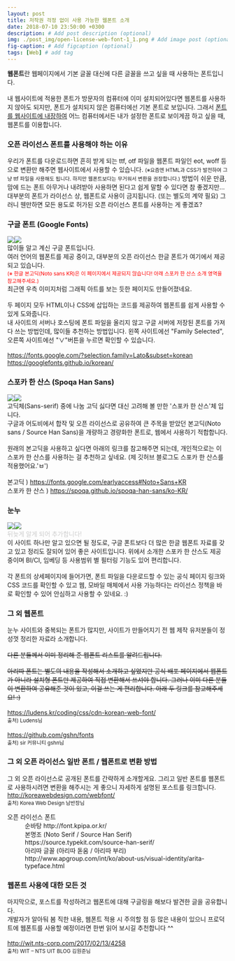 ```yaml
---
layout: post
title: 저작권 걱정 없이 사용 가능한 웹폰트 소개
date: 2018-07-10 23:50:00 +0300
description: # Add post description (optional)
img: ./post_img/open-license-web-font-1_1.png # Add image post (optional)
fig-caption: # Add figcaption (optional)
tags: [Web] # add tag
---
```


**웹폰트**란 웹페이지에서 기본 글꼴 대신에 다른 글꼴을 쓰고 싶을 때 사용하는 폰트입니다.<br/><br/>
내 웹사이트에 적용한 폰트가 방문자의 컴퓨터에 이미 설치되어있다면 웹폰트를 사용하지 않아도 되지만, 폰트가 설치되지 않은 컴퓨터에선 기본 폰트로 보입니다. 그래서 <u>폰트를 웹사이트에 내장하여</u> 어느 컴퓨터에서든 내가 설정한 폰트로 보이게끔 하고 싶을 때, 웹폰트를 이용합니다.   

### 오픈 라이선스 폰트를 사용해야 하는 이유
우리가 폰트를 다운로드하면 흔히 받게 되는 ttf, otf 파일을 웹폰트 파일인 eot, woff 등으로 변환만 해주면 웹사이트에서 사용할 수 있습니다. <small>(※요즘엔 HTML과 CSS가 발전하여 그냥 ttf 파일을 사용해도 됩니다. 하지만 웹폰트보다는 무거워서 변환을 권장합니다.)</small> 방법이 쉬운 만큼, 맘에 드는 폰트 아무거나 내려받아 사용하면 된다고 쉽게 말할 수 있다면 참 좋겠지만... 대부분의 폰트가 라이선스 상, 웹폰트로 사용이 금지됩니다. (또는 별도의 계약 필요) 그러니 웬만하면 모든 용도로 허가된 오픈 라이선스 폰트를 사용하는 게 좋겠죠?   

### 구글 폰트 (Google Fonts)
<img src="{{site.baseurl}}/assets/post_img/open-license-web-font-1_1.png" class="c2"><img src="{{site.baseurl}}/assets/post_img/open-license-web-font-1_2.png" class="c2">   
많이들 알고 계신 구글 폰트입니다.  
여러 언어의 웹폰트를 제공 중이고, 대부분의 오픈 라이선스 한글 폰트가 여기에서 제공되고 있습니다.  
<small style="color:red">(※ 한글 본고딕(Noto sans KR)은 이 페이지에서 제공되지 않습니다! 아래 스포카 한 산스 소개 영역을 참고해주세요.)</small>  
최근엔 우측 이미지처럼 그래픽 아트를 보는 듯한 페이지도 만들어졌네요.<br/>
<br/>
두 페이지 모두 HTML이나 CSS에 삽입하는 코드를 제공하여 웹폰트를 쉽게 사용할 수 있게 도와줍니다.  
내 사이트의 서버나 호스팅에 폰트 파일을 올리지 않고 구글 서버에 저장된 폰트를 가져다 쓰는 방법인데, 많이들 추천하는 방법입니다. 왼쪽 사이트에선 "Family Selected", 오른쪽 사이트에선 "∨"버튼을 누르면 확인할 수 있습니다.<br/>
<br/>
<https://fonts.google.com/?selection.family=Lato&subset=korean>  
<https://googlefonts.github.io/korean/>   

### 스포카 한 산스 (Spoqa Han Sans)
<img src="{{site.baseurl}}/assets/post_img/open-license-web-font-1_3.png" class="c2"><img src="{{site.baseurl}}/assets/post_img/open-license-web-font-1_4.png" class="c2">  
고딕체(Sans-serif) 중에 나눔 고딕 싫다면 대신 고려해 볼 만한 '스포카 한 산스'체 입니다.  
구글과 어도비에서 합작 및 오픈 라이선스로 공유하여 큰 주목을 받았던 본고딕(Noto sans / Source Han Sans)을 개량하고 경량화한 폰트로, 웹에서 사용하기 적합합니다.<br/>
<br/>
원래의 본고딕을 사용하고 싶다면 아래의 링크를 참고해주면 되는데, 개인적으로는 이 스포카 한 산스를 사용하는 걸 추천하고 싶네요. (제 깃허브 블로그도 스포카 한 산스를 적용했어요.'ㅂ')<br/>
<br/>
본고딕 ) <https://fonts.google.com/earlyaccess#Noto+Sans+KR>  
스포카 한 산스 ) <https://spoqa.github.io/spoqa-han-sans/ko-KR/>   

### 눈누
<img src="{{site.baseurl}}/assets/post_img/open-license-web-font-1_5.png" class="c2"><img src="{{site.baseurl}}/assets/post_img/open-license-web-font-1_6.png" class="c2">  
<span style="color:#ccc">뒤늦게 알게 되어 추가합니다!</span>   
이 사이트 하나만 알고 있으면 될 정도로, 구글 폰트보다 더 많은 한글 웹폰트 자료를 갖고 있고 정리도 잘되어 있어 좋은 사이트입니다. 위에서 소개한 스포카 한 산스도 제공 중이며 BI/CI, 임베딩 등 사용범위 별 필터링 기능도 있어 편리합니다.<br/>
<br/>
각 폰트의 상세페이지에 들어가면, 폰트 파일을 다운로드할 수 있는 공식 페이지 링크와 CSS 코드를 확인할 수 있고 웹, 모바일 매체에서 사용 가능하다는 라이선스 정책을 바로 확인할 수 있어 안심하고 사용할 수 있네요. :)  

### 그 외 웹폰트
눈누 사이트와 중복되는 폰트가 많지만, 사이트가 만들어지기 전 웹 제작 유저분들이 정성껏 정리한 자료라 소개합니다.<br/>
<br/>
~~다른 분들께서 이미 정리해 준 웹폰트 리스트를 알려드립니다.~~<br/>
<br/>
~~아리따 폰트는 별도의 내용을 작성해서 소개하고 싶었지만 공식 배포 페이지에서 웹폰트가 아니라 설치형 폰트만 제공하여 직접 변환해서 쓰셔야 합니다. 그러나 이미 다른 분들이 변환하여 공유해준 것이 있고, 이걸 쓰는 게 편리합니다. 아래 두 링크를 참고해주세요! :)~~<br/>
<br/>
<https://ludens.kr/coding/css/cdn-korean-web-font/>  
<small>출처) Ludens님</small><br/>
<br/>
<https://github.com/gshn/fonts>  
<small>출처) sir 커뮤니티 gshn님</small>   

### 그 외 오픈 라이선스 일반 폰트 / 웹폰트로 변환 방법
그 외 오픈 라이선스로 공개된 폰트를 간략하게 소개할게요. 그리고 일반 폰트를 웹폰트로 사용하시려면 변환을 해주시는 게 좋으니 자세하게 설명된 포스트를 링크합니다.  
<http://koreawebdesign.com/webfont/>  
<small>출처) Korea Web Design 남반장님</small>  
<dl>
    <dt>오픈 라이선스 폰트</dt>
    <dd>순바탕  
    http://font.kpipa.or.kr/</dd>
    <dd>본명조 (Noto Serif / Source Han Serif)  
    https://source.typekit.com/source-han-serif/</dd>
    <dd>아리따 글꼴 (아리따 돋움 / 아리따 부리)  
        http://www.apgroup.com/int/ko/about-us/visual-identity/arita-typeface.html</dd>
</dl>  

### 웹폰트 사용에 대한 모든 것
마지막으로, 포스트를 작성하려고 웹폰트에 대해 구글링을 해보다 발견한 글을 공유합니다.  
개발자가 알아둬 봄 직한 내용, 웹폰트 적용 시 주의할 점 등 많은 내용이 있으니 프로덕트에  웹폰트를 사용할 예정이라면 한번 읽어 보시길 추천합니다 ^^<br/>
<br/>
<http://wit.nts-corp.com/2017/02/13/4258>  
<small>출처) WIT – NTS UIT BLOG 김원준님</small>